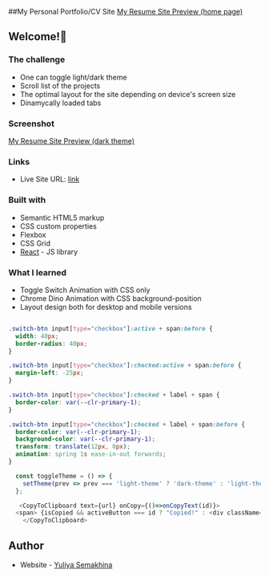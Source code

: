 ##My Personal Portfolio/CV Site
[My Resume Site Preview (home page)](/public/images/mycv1.jpg)
## Welcome!👋


### The challenge 
- One can toggle light/dark theme
- Scroll list of the projects
- The optimal layout for the site depending on device's screen size
- Dinamycally loaded tabs

### Screenshot

[My Resume Site Preview (dark theme)](/public/images/mycv2.jpg)

### Links

- Live Site URL: [link](https://juliasemakhina.github.io/my_resume/)


### Built with

- Semantic HTML5 markup
- CSS custom properties
- Flexbox
- CSS Grid
- [React](https://reactjs.org/) - JS library


### What I learned

- Toggle Switch Animation with CSS only
- Chrome Dino Animation with CSS background-position
- Layout design both for desktop and mobile versions
```
```
```css
.switch-btn input[type="checkbox"]:active + span:before {
  width: 40px;
  border-radius: 40px;
}

.switch-btn input[type="checkbox"]:checked:active + span:before {
  margin-left: -25px;
}

.switch-btn input[type="checkbox"]:checked + label + span {
  border-color: var(--clr-primary-1);
}

.switch-btn input[type="checkbox"]:checked + label + span:before {
  border-color: var(--clr-primary-1);
  background-color: var(--clr-primary-1);
  transform: translate(12px, 0px);
  animation: spring 1s ease-in-out forwards;
}

```
```js
  const toggleTheme = () => {
    setTheme(prev => prev === 'light-theme' ? 'dark-theme' : 'light-theme');
  };
```
```js
   <CopyToClipboard text={url} onCopy={()=>onCopyText(id)}>
  <span> {isCopied && activeButton === id ? "Copied!" : <div className='copy'><MdContentCopy /><span className="tooltiptext">Copy to clipboard</span></div>} </span>
    </CopyToClipboard>
```

## Author

- Website - [Yuliya Semakhina](https://github.com/JuliaSemakhina/)
